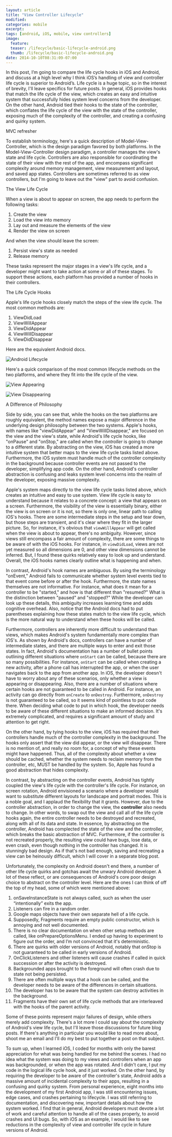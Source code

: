 ```yaml
---
layout: article
title: "View Controller Lifecycle"
modified:
categories: mobile
excerpt:
tags: [android, iOS, mobile, view controllers]
image:
  feature:
  teaser: /lifecycle/basic-lifecycle-android.png
  thumb: /lifecycle/basic-lifecycle-android.png
date: 2014-10-10T08:31:09-07:00
---
```


 In this post, I’m going to compare the life cycle hooks in iOS and Android, and discuss at a high level why I think iOS’s handling of view and controller life cycle is superior to Android’s.  Life cycle is a huge topic, so in the interest of brevity, I'll leave specifics for future posts.  In general, iOS provides hooks that match the life cycle of the view, which creates an easy and intuitive system that successfully hides system level concerns from the developer. On the other hand, Android tied their hooks to the state of the controller, which conflates the life cycle of the view with the state of the controller, exposing much of the complexity of the controller, and creating a confusing and quirky system.  

MVC refresher
  
To establish terminology, here's a quick description of Model-View-Controller, which is the design paradigm favored by both platforms.   In the Model-View-Controller design paradigm, a controller manages the view's state and life cycle. Controllers are also responsible for coordinating the state of their view with the rest of the app, and encompass significant complexity around memory management, view measurement and layout, and saved app states. Controllers are sometimes referred to as view controllers, but I'm going to leave out the "view" part to avoid confusion. 

The View Life Cycle

When a view is about to appear on screen, the app needs to perform the following tasks:

1. Create the view
2. Load the view into memory
3. Lay out and measure the elements of the view
4. Render the view on screen

And when the view should leave the screen:

1. Persist view's state as needed
2. Release memory

These tasks represent the major stages in a view's life cycle, and a developer might want to take action at some or all of these stages. To support these actions, each platform has provided a number of hooks in their controllers. 

The Life Cycle Hooks

Apple's life cycle hooks closely match the steps of the view life cycle.  The most common methods are:

1. ViewDidLoad
2. ViewWillAppear
3. ViewDidAppear
4. ViewWillDisappear
5. ViewDidDisappear

Here are the equivalent Android docs.  

![Android Lifecycle](/images/lifecycle/basic-lifecycle-android.png)

Here's a quick comparison of the most common lifecycle methods on the two platforms, and where they fit into the life cycle of the view.  

![View Appearing](/images/lifecycle/view-controller-appear.png)

![View Disappearing](/images/lifecycle/view-controller-disappear.png)

A Difference of Philosophy

Side by side, you can see that, while the hooks on the two platforms are roughly equivalent, the method names expose a major difference in the underlying design philosophy between the two systems.  Apple's hooks, with names like "viewDidAppear" and "ViewWillDisappear," are focused on the view and the view's state, while Android's life cycle hooks, like "onPause" and "onStop," are called when the *controller* is going to change to a different state. By abstracting on the view, iOS has created a more intuitive system that better maps to the view life cycle tasks listed above.  Furthermore, the iOS system must handle much of the controller complexity in the background because controller events are not passed to the developer, simplifying app code.  On the other hand,  Android's controller abstraction is confusing and leaks system level concerns into the realm of the developer, exposing massive complexity.  

Apple's system maps directly to the view life cycle tasks listed above, which creates an intuitive and easy to use system.  View life cycle is easy to understand because it relates to a concrete concept: a view that appears on a screen.  Furthermore, the visibility of the view is essentially binary, either the view is on screen or it is not, so there is only one, linear path to calling iOS's hooks.  There are some intermediate steps in the setup and tear down, but those steps are transient, and it's clear where they fit in the larger picture.  So, for instance, it's obvious that `viewWillAppear` will get called when the view is about to appear, there's no ambiguity.  However, since views still encompass a fair amount of complexity, there are some things to be aware of with the iOS hooks.  For instance, in `viewDidLoad`, views are not yet measured so all dimensions are 0, and other view dimensions cannot be inferred.  But, I found these quirks relatively easy to look up and understand.  Overall, the iOS hooks names clearly outline what is happening and when.

In contrast, Android's hook names are ambiguous.  By using the terminology "onEvent," Android fails to communicate whether system level events tied to that event come before or after the hook.  Furthermore, the state names themselves are not informative.  For instance, what does it mean for a controller to be "started," and how is that different than "resumed?"  What is the distinction between "paused" and "stopped?"  While the developer can look up these details, this ambiguity increases learning time and adds cognitive overhead.  Also, notice that the Android docs had to put parentheses explaining how these states match to the view life cycle, which is the more natural way to understand when these hooks will be called.  

Furthermore, controllers are inherently more difficult to understand than views, which makes Android's system fundamentally more complex than iOS's.  As shown by Android's docs, controllers can have a number of intermediate states, and there are multiple ways to enter and exit those states.  In fact, Android's documentation has a number of bullet points outlining different situations where `onStart` can be called, because there are so many possibilities.  For instance, `onStart` can be called when creating a new activity, after a phone call has interrupted the app, or when the user navigates back to the app from another app.  In iOS, the developer doesn't have to worry about any of these scenarios, only whether a view is appearing or disappearing.  Also, there are a number of situations where certain hooks are not guaranteed to be called in Android.  For instance, an activity can go directly from `onCreate` to `onDestroy`.  Furthermore, `onDestroy` is not guaranteed to be called, so it seems kind of pointless to put code there.  When deciding what code to put in which hook, the developer needs to be aware of these different situations to make an informed decision.  It's extremely complicated, and requires a significant amount of study and attention to get right. 

On the other hand, by tying hooks to the view, iOS has required that their controllers handle much of the controller complexity in the background.  The hooks only assert that the view did appear, or the view will disappear.  There is no mention of, and really no room for, a concept of why these events might have happened.  Thus, all of the complexity about whether a view should be cached, whether the system needs to reclaim memory from the controller, etc, MUST be handled by the system.  So, Apple has found a good abstraction that hides complexity.  

In contrast, by abstracting on the controller events, Android has tightly coupled the view's life cycle with the controller's life cycle.  For instance, on screen rotation, Android envisioned a scenario where a developer would want to substitute different layouts for landscape and portrait modes.  This is a noble goal, and I applaud the flexibility that it grants.  However, due to the controller abstraction, in order to change the view, the **controller** also needs to change.  In other words, to swap out the view and call all of the life cycle hooks again, the entire controller needs to be destroyed and recreated, along with all of its data and state.  In essence, by abstracting on the controller, Android has complected the state of the view and the controller, which breaks the basic abstraction of MVC.   Furthermore, if the controller is not recreated properly, the resulting view could have bugs, lose data, or even crash, even though nothing in the controller has changed.  It is stunningly bad design.   As if that's not bad enough, saving and recreating a view can be heinously difficult, which I will cover in a separate blog post.  

Unfortunately, the complexity on Android doesn't end there, a number of other life cycle quirks and gotchas await the unwary Android developer.  A lot of these reflect, or are consequences of Android's core poor design choice to abstract on the controller level.  Here are the ones I can think of off the top of my head, some of which were mentioned above:

1. onSaveInstanceState is not always called, such as when the user “intentionally” exits the app.
2. Listeners can fire in a random order.
3. Google maps objects have their own separate hell of a life cycle.  
4. Supposedly, Fragments require an empty public constructor, which is annoying and not well documented.  
5. There is no clear documentation on when other setup methods are called, like onPrepareOptionsMenu.  I ended up having to experiment to figure out the order, and I’m not convinced that it's deterministic.
6. There are quirks with older versions of Android, notably that onStop is not guaranteed to be called in early versions of Android.
7. OnClickListeners and other listeners will cause crashes if called in quick succession or after the activity is destroyed.
8. Backgrounded apps brought to the foreground will often crash due to state not being persisted.  
9. There are often multiple ways that a hook can be called, and the developer needs to be aware of the differences in certain situations. 
10. The developer has to be aware that the system can destroy activities in the background.  
11. Fragments have their own set of life cycle methods that are interleaved with the hooks of the parent activity.  

Some of these points represent major failures of design, while others merely add complexity.  There's a lot more I could say about the complexity of Android's view life cycle, but I'll leave those discussions for future blog posts.  If there's anything in particular you would like to read more about, shoot me an email and I'll do my best to put together a post on that subject.  

To sum up, when I learned iOS, I coded for months with only the barest appreciation for what was being handled for me behind the scenes.  I had no idea what the system was doing to my views and controllers when an app was backgrounded, or when the app was rotated.  And I didn't care, I put my code in the logical life cycle hook, and it just worked.  On the other hand, by requiring the developer to be aware of the controller's state, Android adds a massive amount of incidental complexity to their apps, resulting in a confusing and quirky system.  From personal experience, eight months into the development of my first Android app, I was still encountering issues, edge cases, and crashes pertaining to lifecycle. I was still referring to documentation, and discovering new, important details about how the system worked.  I find that in general, Android developers must devote a lot of work and careful attention to handle all of the cases properly, to avoid crashes and UI bugs. So, with iOS as an example, I would like to see reductions in the complexity of view and controller life cycle in future versions of Android.  


